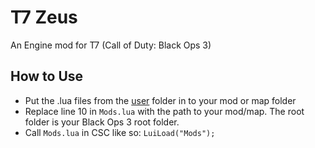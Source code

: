 # T7 Zeus
An Engine mod for T7 (Call of Duty: Black Ops 3)

## How to Use
* Put the .lua files from the [user](./user/) folder in to your mod or map folder
* Replace line 10 in `Mods.lua` with the path to your mod/map. The root folder is your Black Ops 3 root folder.
* Call `Mods.lua` in CSC like so: `LuiLoad("Mods");`